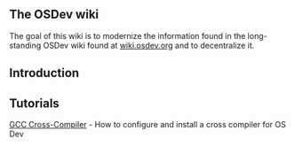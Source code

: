 ## The OSDev wiki

The goal of this wiki is to modernize the information found in the long-standing OSDev wiki found at [wiki.osdev.org](https://wiki.osdev.org) and to decentralize it.

## Introduction

## Tutorials
[GCC Cross-Compiler](./docs/gcc-cross.md) - How to configure and install a cross compiler for OS Dev
